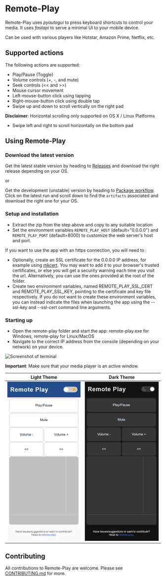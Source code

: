 # Remote-Play

Remote-Play uses _pyautogui_ to press keyboard shortcuts to control your media. It uses _fastapi_ to serve a minimal UI to your mobile device.

Can be used with various players like Hotstar, Amazon Prime, Netflix, etc.

## Supported actions

The following actions are supported:
- Play/Pause (Toggle)
- Volume controls (+, -, and mute)
- Seek controls (<< and >>)
- Mouse cursor movement
- Left-mouse-button click using tapping
- Right-mouse-button click using double tap
- Swipe up and down to scroll vertically on the right pad

**Disclaimer**: Horizontal scrolling only supported on OS X / Linux Platforms
- Swipe left and right to scroll horizontally on the bottom pad 

## Using Remote-Play

### Download the latest version

Get the latest stable version by heading to [Releases](https://github.com/shubham1172/remote-play/releases) and download the right release depending on your OS.

or

Get the development (unstable) version by heading to [Package workflow](https://github.com/shubham1172/remote-play/actions/workflows/package.yml). Click on the latest run and scroll down to find the `artifacts` associated and download the right one for your OS.

### Setup and installation

- Extract the zip from the step above and copy to any suitable location
- Set the environment variables `REMOTE_PLAY_HOST` (default="0.0.0.0") and `REMOTE_PLAY_PORT` (default=8000) to customize the web server's host and port.

If you want to use the app with an https connection, you will need to :
- Optionally, create an SSL certificate for the 0.0.0.0 IP address, for example using [mkcert](https://github.com/FiloSottile/mkcert). You may want to add it to your browser's trusted certificates, or else you will get a security warning each time you visit the url. Alternatively, you can use the ones provided at the root of the folder.
- Create two environment variables, named REMOTE_PLAY_SSL_CERT and REMOTE_PLAY_SSL_KEY, pointing to the certificate and key file respectively. If you do not want to create these environment variables, you can instead indicate the files when launching the app using the --ssl-key and --ssl-cert command line arguments.

### Starting up

- Open the remote-play folder and start the app: remote-play.exe for Windows, remote-play for Linux/MacOS
- Navigate to the correct IP address from the console (depending on your network) on your device.

<img src="./docs/screenshot_terminal.png" width="513" height="193" alt="Screenshot of terminal"/>


**Important**: Make sure that your media player is an active window.

Light Theme                |  Dark Theme
:-------------------------:|:-------------------------:
![Screenshot of webapp](./docs/screenshot_webapp.PNG "Light Mode Screenshot")  |  ![Screenshot of darkmode webapp](./docs/screenshot_darkmode_webapp.PNG "Dark Mode Screenshot")

## Contributing

All contributions to Remote-Play are welcome. Please see [CONTRIBUTING.md](/CONTRIBUTING.md) for more.
